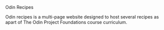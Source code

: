 Odin Recipes

Odin recipes is a multi-page website designed to host several recipes as apart of The Odin Project Foundations course curriculum.  
